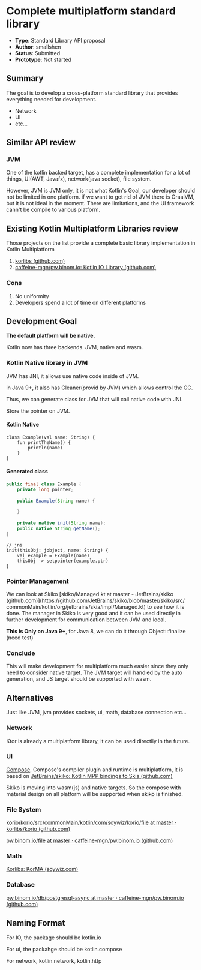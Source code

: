 # Complete multiplatform standard library

- **Type**: Standard Library API proposal
- **Author**: smallshen
- **Status**: Submitted
- **Prototype**: Not started

## Summary

The goal is to develop a cross-platform standard library that provides everything needed for development.

- Network
- UI
- etc...

## Similar API review

### JVM

One of the kotlin backed target, has a complete implementation for a lot of things, UI(AWT, Javafx), network(java socket), file system.

However, JVM is JVM only, it is not what Kotlin's Goal, our developer should not be limited in one platform. if we want to get rid of JVM there is GraalVM, but it is not ideal in the moment. There are limitations, and the UI framework cann't be compile to various platform.

## Existing Kotlin Multiplatform Libraries review

Those projects on the list provide a complete basic library implementation in Kotlin Multiplatform

1. [korlibs (github.com)](https://github.com/korlibs)
2. [caffeine-mgn/pw.binom.io: Kotlin IO Library (github.com)](https://github.com/caffeine-mgn/pw.binom.io)

### Cons

1. No uniformity
2. Developers spend a lot of time on different platforms

## Development  Goal

**The default platform will be native.**

Kotlin now has three backends. JVM, native and wasm.

### Kotlin Native library in JVM

JVM has JNI, it allows use native code inside of JVM.

in Java 9+, it also has Cleaner(provid by JVM) which allows control the GC.

Thus, we can generate class for JVM that will call native code with JNI.

Store the pointer on JVM.

#### Kotlin Native

```kotl
class Example(val name: String) {
	fun printTheName() {
		println(name)
	}
}
```

#### Generated class

```java
public final class Example {
    private long pointer;
    
    public Example(String name) {
        
    }
    
    private native init(String name);
    public native String getName();
}
```

```
// jni
init(thisObj: jobject, name: String) {
	val example = Example(name)
	thisObj -> setpointer(example.ptr)
}
```

### Pointer Management

We can look at Skiko [skiko/Managed.kt at master - JetBrains/skiko (github.com)](https://github.com/JetBrains/skiko/blob/master/skiko/src/ commonMain/kotlin/org/jetbrains/skia/impl/Managed.kt) to see how it is done. The manager in Skiko is very good and it can be used directly in further development for communication between JVM and local.

**This is Only on Java 9+**, for Java 8, we can do it through Object::finalize (need test)

### Conclude

This will make development for multiplatform much easier since they only need to consider native target. The JVM target will handled by the auto generation, and JS target should be supported with wasm.

## Alternatives

Just like JVM, jvm provides sockets, ui, math, database connection etc...

### Network 

Ktor is already a multiplatform library, it can be used directlly in the future.

### UI

[Compose](https://github.com/JetBrains/compose-jb). Compose's compiler plugin and runtime is multiplatform, it is based on [JetBrains/skiko: Kotlin MPP bindings to Skia (github.com)](https://github.com/JetBrains/skiko)

Skiko is moving into wasm(js) and native targets. So the compose with material design on all platform will be supported when skiko is finished.

### File System

[korio/korio/src/commonMain/kotlin/com/soywiz/korio/file at master · korlibs/korio (github.com)](https://github.com/korlibs/korio/tree/master/korio/src/commonMain/kotlin/com/soywiz/korio/file)

[pw.binom.io/file at master · caffeine-mgn/pw.binom.io (github.com)](https://github.com/caffeine-mgn/pw.binom.io/tree/master/file)

### Math

[Korlibs: KorMA (soywiz.com)](https://korlibs.soywiz.com/korma/)

### Database

[pw.binom.io/db/postgresql-async at master · caffeine-mgn/pw.binom.io (github.com)](https://github.com/caffeine-mgn/pw.binom.io/tree/master/db/postgresql-async)



## Naming Format

For IO, the package should be kotlin.io

For ui, the packahge should be kotlin.compose

For network, kotlin.network, kotlin.http
